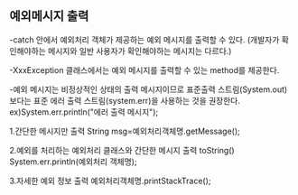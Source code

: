 ## 예외메시지 출력
-catch 안에서 예외처리 객체가 제공하는 예외 메시지를 출력할 수 있다.
(개발자가 확인해야하는 메시지와 일반 사용자가 확인해야하는 메시지는 다르다.)

-XxxException 클래스에서는 예외 메시지를 출력할 수 있는 method를 제공한다.

-예외 메시지는 비정상적인 상태의 출력 메시지이므로 표준출력 스트림(System.out)보다는 표준 에러 출력 스트림(system.err)을 사용하는 것을 권장한다.
ex)System.err.println("에러 출력 메시지");

1.간단한 메시지만 출력
String msg=예외처리객체명.getMessage();

2.예외를 처리하는 예외처리 클래스와 간단한 메시지 출력
toString()
System.err.println(예외처리 객체명);

3.자세한 예외 정보 출력
예외처리객체명.printStackTrace();